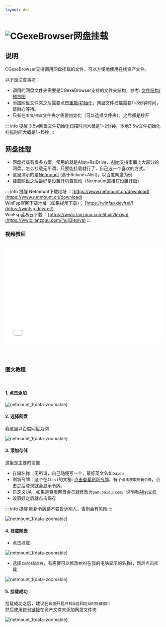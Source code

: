 ```yaml
---
layout: doc
---
```

# <span class="h1-icon"><img src="/cgexe_browser/CGexeBrowser.webp" alt="CGexeBrowser"></span>网盘挂载

## 说明

CGexeBrowser支持调用网盘挂载的文件，可以方便地使用在线资产文件。  

以下是注意事项：
- 调用的网盘文件夹需要是CGexeBrowser支持的文件夹结构，参考: [文件结构/预览图](01-gexe_browser-start#文件结构-预览图)
- 添加网盘文件夹之后需要点击[重启/初始化](02-cgexe_browser-initialize)，网盘文件扫描需要1~3分钟时间，请耐心等待。
- 只有在`添加/修改`文件夹才需要初始化（可以选择文件夹），之后都是秒开

::: info 提醒
3.5w网盘文件初始化扫描时间大概是1~2分钟，本地3.5w文件初始化扫描时间大概是1~15秒
:::

## 网盘挂载

- 网盘挂载有很多方案，常用的就是Alist+RaiDrive，[Alist](https://alist.nn.ci/zh/guide/)支持市面上大部分的网盘。怎么挂载无所谓，只要能挂载就行了，自己选一个喜欢的方式。
- 这里演示的是[Netmount](https://www.netmount.cn/) (基于Rclone+Alist)，以百度网盘为例
- 挂载网盘之后最好是设置开机自启动（Netmount直接在设置开启）

::: info 提醒
Netmount下载地址 ：[https://www.netmount.cn/download](https://www.netmount.cn/download)  
WinFsp官网下载地址（如果提示下载）： [https://winfsp.dev/rel/](https://winfsp.dev/rel/)  
WinFsp蓝奏云下载 ：[https://wwlc.lanzouu.com/ihuli2lexiva](https://wwlc.lanzouu.com/ihuli2lexiva)
:::
<br />

### 视频教程

<br />

<div style="position: relative; padding: 30% 45%;">
<iframe style="position: absolute; width: 100%; height: 100%; left: 0; top: 0;" src="//player.bilibili.com/player.html?isOutside=true&aid=113855187393392&bvid=BV18qw6eoEKA&cid=27961066609&p=1&autoplay=0"  scrolling="no" border="0" frameborder="no" framespacing="0" allowfullscreen="true"></iframe>
</div>

<br />



<br />

<br />


### 图文教程

<br />

#### 1. 点击添加

![netmount_1](/cgexe_browser/cgexe_browser_v_1_4_0_netmount_1.webp){data-zoomable}



#### 2. 选择网盘
我这里以百度网盘为例

![netmount_1](/cgexe_browser/cgexe_browser_v_1_4_0_netmount_2.webp){data-zoomable}


#### 3. 添加存储
这里是主要的设置
- 存储名称：无所谓，自己随便写一个，最好英文名如`baidu`
- 刷新令牌：这个在`Alist`的文档: [点击查看刷新令牌](https://alist.nn.ci/zh/guide/drivers/baidu.html?baidunetdisk)，有个`点击获取刷新令牌`，点击之后登录就会显示令牌。
- 自定义UA：如果是百度网盘会员就修改为`pan.baidu.com`，说明看[Alist文档](https://alist.nn.ci/zh/guide/drivers/baidu.html?baidunetdisk)
- 设置好之后就点击保存

::: info 提醒
刷新令牌请不要告诉别人，否则会有风险
:::

![netmount_1](/cgexe_browser/cgexe_browser_v_1_4_0_netmount_3.webp){data-zoomable}



#### 4. 挂载网盘
- 点击挂载

![netmount_1](/cgexe_browser/cgexe_browser_v_1_4_0_netmount_4.webp){data-zoomable}


- 选择`自动分配盘符`，有需要可以修改`卷名`(在我的电脑显示的名称)，然后点击挂载

![netmount_1](/cgexe_browser/cgexe_browser_v_1_4_0_netmount_5.webp){data-zoomable}



#### 5. 挂载成功

挂载成功之后，建议在`设置`开启`开机自启`和`启动时隐藏窗口`  
然后使用[符号链接](04-gexe_browser_FQ#_6-符号链接-软连接)在资产文件夹添加网盘文件夹

![netmount_1](/cgexe_browser/cgexe_browser_v_1_4_0_netmount_6.webp){data-zoomable}

<br />
<br />
